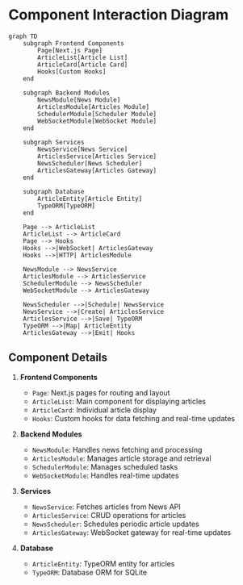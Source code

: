 # Component Interaction Diagram

```mermaid
graph TD
    subgraph Frontend Components
        Page[Next.js Page]
        ArticleList[Article List]
        ArticleCard[Article Card]
        Hooks[Custom Hooks]
    end

    subgraph Backend Modules
        NewsModule[News Module]
        ArticlesModule[Articles Module]
        SchedulerModule[Scheduler Module]
        WebSocketModule[WebSocket Module]
    end

    subgraph Services
        NewsService[News Service]
        ArticlesService[Articles Service]
        NewsScheduler[News Scheduler]
        ArticlesGateway[Articles Gateway]
    end

    subgraph Database
        ArticleEntity[Article Entity]
        TypeORM[TypeORM]
    end

    Page --> ArticleList
    ArticleList --> ArticleCard
    Page --> Hooks
    Hooks -->|WebSocket| ArticlesGateway
    Hooks -->|HTTP| ArticlesModule

    NewsModule --> NewsService
    ArticlesModule --> ArticlesService
    SchedulerModule --> NewsScheduler
    WebSocketModule --> ArticlesGateway

    NewsScheduler -->|Schedule| NewsService
    NewsService -->|Create| ArticlesService
    ArticlesService -->|Save| TypeORM
    TypeORM -->|Map| ArticleEntity
    ArticlesGateway -->|Emit| Hooks
```

## Component Details

1. **Frontend Components**
   - `Page`: Next.js pages for routing and layout
   - `ArticleList`: Main component for displaying articles
   - `ArticleCard`: Individual article display
   - `Hooks`: Custom hooks for data fetching and real-time updates

2. **Backend Modules**
   - `NewsModule`: Handles news fetching and processing
   - `ArticlesModule`: Manages article storage and retrieval
   - `SchedulerModule`: Manages scheduled tasks
   - `WebSocketModule`: Handles real-time updates

3. **Services**
   - `NewsService`: Fetches articles from News API
   - `ArticlesService`: CRUD operations for articles
   - `NewsScheduler`: Schedules periodic article updates
   - `ArticlesGateway`: WebSocket gateway for real-time updates

4. **Database**
   - `ArticleEntity`: TypeORM entity for articles
   - `TypeORM`: Database ORM for SQLite 